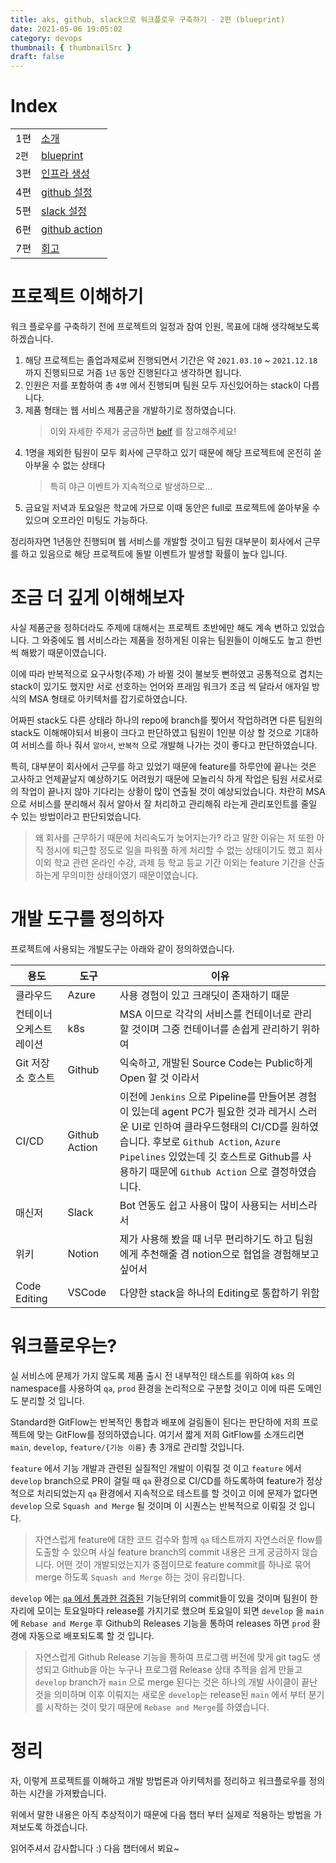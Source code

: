 ```yaml
---
title: aks, github, slack으로 워크플로우 구축하기 - 2편 (blueprint)
date: 2021-05-06 19:05:02
category: devops
thumbnail: { thumbnailSrc }
draft: false
---
```


# Index

|       |                                                            |
| ----- | ---------------------------------------------------------- |
| 1편   | [소개](/devops/workflows-with-aks-github-slack-1)          |
| `2편` | [blueprint](/devops/workflows-with-aks-github-slack-2)     |
| 3편   | [인프라 생성](/devops/workflows-with-aks-github-slack-3)   |
| 4편   | [github 설정](/devops/workflows-with-aks-github-slack-4)   |
| 5편   | [slack 설정](/devops/workflows-with-aks-github-slack-5)    |
| 6편   | [github action](/devops/workflows-with-aks-github-slack-6) |
| 7편   | [회고](/devops/workflows-with-aks-github-slack-7)          |

# 프로젝트 이해하기

워크 플로우를 구축하기 전에 프로젝트의 일정과 참여 인원, 목표에 대해 생각해보도록 하겠습니다.

1. 해당 프로젝트는 졸업과제로써 진행되면서 기간은 약 `2021.03.10` ~ `2021.12.18` 까지 진행되므로 거즘 `1년` 동안 진행된다고 생각하면 됩니다.
1. 인원은 저를 포함하여 총 `4명` 에서 진행되며 팀원 모두 자신있어하는 stack이 다릅니다.
1. 제품 형태는 웹 서비스 제품군을 개발하기로 정하였습니다.
   > 이외 자세한 주제가 궁금하면 [belf](https://github.com/belf-kr) 를 참고해주세요!
1. 1명을 제외한 팀원이 모두 회사에 근무하고 있기 때문에 해당 프로젝트에 온전히 쏟아부울 수 없는 상태다
   > 특히 야근 이벤트가 지속적으로 발생하므로...
1. 금요일 저녁과 토요일은 학교에 가므로 이때 동안은 full로 프로젝트에 쏟아부울 수 있으며 오프라인 미팅도 가능하다.

정리하자면 1년동안 진행되며 웹 서비스를 개발할 것이고 팀원 대부분이 회사에서 근무를 하고 있음으로 해당 프로젝트에 돌발 이벤트가 발생할 확률이 높다 입니다.

# 조금 더 깊게 이해해보자

사실 제품군을 정하더라도 주제에 대해서는 프로젝트 초반에만 해도 계속 변하고 있었습니다. 그 와중에도 웹 서비스라는 제품을 정하게된 이유는 팀원들이 이해도도 높고 한번씩 해봤기 때문이였습니다.

이에 따라 반복적으로 요구사항(주제) 가 바뀔 것이 불보듯 뻔하였고 공통적으로 겹치는 stack이 있기도 했지만 서로 선호하는 언어와 프래임 워크가 조금 씩 달라서 애자일 방식의 MSA 형태로 아키텍처를 잡기로하였습니다.

어짜핀 stack도 다른 상태라 하나의 repo에 branch를 찢어서 작업하려면 다른 팀원의 stack도 이해해야되서 비용이 크다고 판단하였고 팀원이 1인분 이상 할 것으로 기대하여 서비스를 하나 줘서 `알아서`, `반복적` 으로 개발해 나가는 것이 좋다고 판단하였습니다.

특히, 대부분이 회사에서 근무를 하고 있었기 때문에 feature를 하루안에 끝나는 것은 고사하고 언제끝날지 예상하기도 어려웠기 때문에 모놀리식 하게 작업은 팀원 서로서로의 작업이 끝나지 않아 기다리는 상황이 많이 연출될 것이 예상되었습니다. 차란히 MSA 으로 서비스를 분리해서 줘서 알아서 잘 처리하고 관리해줘 라는게 관리포인트를 줄일 수 있는 방법이라고 판단되었습니다.

> 왜 회사를 근무하기 때문에 처리속도가 늦어지는가? 라고 말한 이유는 저 또한 아직 정시에 퇴근할 정도로 일을 파워풀 하게 처리할 수 없는 상태이기도 했고 회사 이외 학교 관련 온라인 수강, 과제 등 학교 등교 기간 이외는 feature 기간을 산출하는게 무의미한 상태이였기 때문이였습니다.

# 개발 도구를 정의하자

프로젝트에 사용되는 개발도구는 아래와 같이 정의하였습니다.

| 용도                    | 도구          | 이유                                                                                                                                                                                                                                                                       |
| ----------------------- | ------------- | -------------------------------------------------------------------------------------------------------------------------------------------------------------------------------------------------------------------------------------------------------------------------- |
| 클라우드                | Azure         | 사용 경험이 있고 크래딧이 존재하기 때문                                                                                                                                                                                                                                    |
| 컨테이너 오케스트레이션 | k8s           | MSA 이므로 각각의 서비스를 컨테이너로 관리할 것이며 그중 컨테이너를 손쉽게 관리하기 위하여                                                                                                                                                                                 |
| Git 저장소 호스트       | Github        | 익숙하고, 개발된 Source Code는 Public하게 Open 할 것 이라서                                                                                                                                                                                                                |
| CI/CD                   | Github Action | 이전에 `Jenkins` 으로 Pipeline를 만들어본 경험이 있는데 agent PC가 필요한 것과 레거시 스러운 UI로 인하여 클라우드형태의 CI/CD를 원하였습니다. 후보로 `Github Action`, `Azure Pipelines` 있었는데 깃 호스트로 Github를 사용하기 때문에 `Github Action` 으로 결정하였습니다. |
| 매신저                  | Slack         | Bot 연동도 쉽고 사용이 많이 사용되는 서비스라서                                                                                                                                                                                                                            |
| 위키                    | Notion        | 제가 사용해 봤을 때 너무 편리하기도 하고 팀원에게 추천해줄 겸 notion으로 협업을 경험해보고 싶어서                                                                                                                                                                          |
| Code Editing            | VSCode        | 다양한 stack을 하나의 Editing로 통합하기 위함                                                                                                                                                                                                                              |

# 워크플로우는?

실 서비스에 문제가 가지 않도록 제품 출시 전 내부적인 태스트를 위하여 `k8s` 의 namespace를 사용하여 `qa`, `prod` 환경을 논리적으로 구분할 것이고 이에 따른 도메인도 분리할 것 입니다.

Standard한 GitFlow는 반복적인 통합과 배포에 걸림돌이 된다는 판단하에 저희 프로젝트에 맞는 GitFlow를 정의하였습니다. 여기서 짧게 저희 GitFlow를 소개드리면 `main`, `develop`, `feature/{기능 이름}` 총 3개로 관리할 것입니다.

`feature` 에서 기능 개발과 관련된 실질적인 개발이 이뤄질 것 이고 `feature` 에서 `develop` branch으로 PR이 걸릴 때 `qa` 환경으로 CI/CD를 하도록하여 feature가 정상적으로 처리되었는지 `qa` 환경에서 지속적으로 테스트를 할 것이고 이에 문제가 없다면 `develop` 으로 `Squash and Merge` 될 것이며 이 시퀀스는 반복적으로 이뤄질 것 입니다.

> 자연스럽게 feature에 대한 코드 검수와 함께 `qa` 테스트까지 자연스러운 flow를 도출할 수 있으며 사실 feature branch의 commit 내용은 크게 궁금하지 않습니다. 어떤 것이 개발되었는지가 중점이므로 feature commit를 하나로 묶어 merge 하도록 `Squash and Merge` 하는 것이 유리합니다.

`develop` 에는 <u>`qa` 에서 통과한 검증된</u> 기능단위의 commit들이 있을 것이며 팀원이 한자리에 모이는 토요일마다 release를 가지기로 했으며 토요일이 되면 `develop` 을 `main` 에 `Rebase and Merge` 후 Github의 Releases 기능을 통하여 releases 하면 `prod` 환경에 자동으로 배포되도록 할 것 입니다.

> 자연스럽게 Github Release 기능을 통하여 프로그램 버전에 맞게 git tag도 생성되고 Github을 아는 누구나 프로그램 Release 상태 추적을 쉽게 만들고 `develop` branch가 `main` 으로 merge 된다는 것은 하나의 개발 사이클이 끝난 것을 의미하며 이후 이뤄지는 새로운 `develop`는 release된 `main` 에서 부터 분기를 시작하는 것이 맞기 때문에 `Rebase and Merge`를 하였습니다.

# 정리

자, 이렇게 프로젝트를 이해하고 개발 방법론과 아키텍처를 정리하고 워크플로우를 정의하는 시간을 가져봤습니다.

위에서 말한 내용은 아직 추상적이기 때문에 다음 챕터 부터 실제로 적용하는 방법을 가져보도록 하겠습니다.

읽어주셔서 감사합니다 :) 다음 챕터에서 뵈요~
